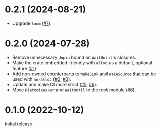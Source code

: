 # 0.2.1 (2024-08-21)

- Upgrade `loom` ([#7]).

[#7]: https://github.com/asynchronics/diatomic-waker/pull/7


# 0.2.0 (2024-07-28)

- Remove unnecessary `Unpin` bound on `WaitUntil`'s closures.
- Make the crate embedded-friendly with `alloc` as a default, optional feature
  ([#1]).
- Add non-owned counterparts to `WakeSink` and `WakeSource` that can be used
  with `no-alloc` ([#2], [#3]).
- Update and make CI more strict ([#5], [#6]).
- Move `DiatomicWaker` and `WaitUntil` to the root module ([#6]).


[#1]: https://github.com/asynchronics/diatomic-waker/pull/1
[#2]: https://github.com/asynchronics/diatomic-waker/pull/2
[#3]: https://github.com/asynchronics/diatomic-waker/pull/3
[#5]: https://github.com/asynchronics/diatomic-waker/pull/5
[#6]: https://github.com/asynchronics/diatomic-waker/pull/6


# 0.1.0 (2022-10-12)

Initial release
